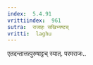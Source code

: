 ```yaml
---
index:  5.4.91
vrittiindex:  961
sutra:  राजाहः सखिभ्यष्टच्
vritti:  laghu 
---
```


एतदन्तात्तत्पुरुषाट्टच् स्यात्. परमराजः..

